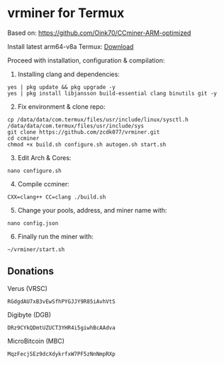 # vrminer for Termux

Based on: https://github.com/Oink70/CCminer-ARM-optimized

Install latest arm64-v8a Termux: <a href=https://moneyblink.com/ip9f18LhN>Download</a>

Proceed with installation, configuration & compilation:

1. Installing clang and dependencies:
```
yes | pkg update && pkg upgrade -y
yes | pkg install libjansson build-essential clang binutils git -y
```

2. Fix environment & clone repo:
```
cp /data/data/com.termux/files/usr/include/linux/sysctl.h /data/data/com.termux/files/usr/include/sys
git clone https://github.com/zcdk077/vrminer.git
cd ccminer
chmod +x build.sh configure.sh autogen.sh start.sh
```

3. Edit Arch & Cores:
```
nano configure.sh
```

4. Compile ccminer:
```
CXX=clang++ CC=clang ./build.sh
```

5. Change your pools, address, and miner name with:
```
nano config.json
```

6. Finally run the miner with:
```
~/vrminer/start.sh
```


## Donations
Verus (VRSC)
```
RGdgdAU7xB3vEwSfhPYGJJY9R85iAvhVtS
```
Digibyte (DGB)
```
DRz9CYkQDmtUZUCT3YHR4i5giwhBcAAdva
```
MicroBitcoin (MBC)
```
MqzFecjSEz9dcXdykrfxW7PF5zNnNmpRXp
```
